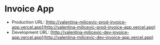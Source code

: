 # Invoice App

- Production URL: [http://valentina-milicevic-prod-invoice-app.vercel.app](http://valentina-milicevic-prod-invoice-app.vercel.app)
- Development URL: [http://valentina-milicevic-dev-invoice-app.vercel.app](http://valentina-milicevic-dev-invoice-app.vercel.app)
